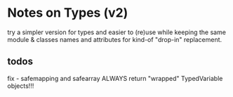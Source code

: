 # Notes on Types (v2)

try a simpler version for types and easier to (re)use
while keeping the same module & classes names and attributes for
kind-of "drop-in" replacement.


## todos

fix -   safemapping and safearray ALWAYS return "wrapped" TypedVariable objects!!!